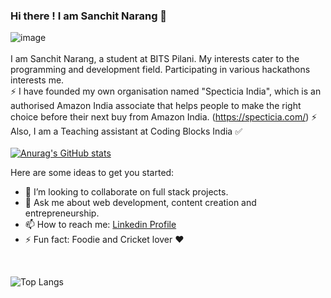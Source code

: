 ### Hi there ! I am Sanchit Narang 👋
![image](https://user-images.githubusercontent.com/79566726/149272276-64dc7936-b4d1-414c-9f29-7bfd17c65ff1.png)
<br>
<br>
I am Sanchit Narang, a student at BITS Pilani. My interests cater to the programming and development field. Participating in various hackathons interests me. <br>
⚡ I have founded my own organisation named "Specticia India", which is an authorised Amazon India associate that helps people to make the right choice before their next buy from Amazon India. (https://specticia.com/) ⚡ <br>
Also, I am a Teaching assistant at Coding Blocks India :white_check_mark:
<br>
<br>
[![Anurag's GitHub stats](https://github-readme-stats.vercel.app/api?username=sanchit611)](https://github.com/sanchit611/github-readme-stats)

Here are some ideas to get you started:

- 👯 I’m looking to collaborate on full stack projects.
- 💬 Ask me about web development, content creation and entrepreneurship. 
- 📫 How to reach me: <a href="https://www.linkedin.com/in/sanchit-narang611/"> Linkedin Profile </a>
- ⚡ Fun fact: Foodie and Cricket lover :heart:

<br>

![Top Langs](https://github-readme-stats.vercel.app/api/top-langs/?username=sanchit611&theme=tokyonight)




